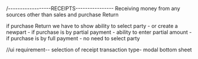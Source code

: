 /------------------RECEIPTS----------------
Receiving money from any sources other than sales and purchase Return


if purchase Return we have to show ability to select party - or create a newpart - if purchase is by partial payment - ability to enter partial amount - if purchase is by full payment - no need to select party


//ui requirement-- selection of  receipt transaction type- modal bottom sheet